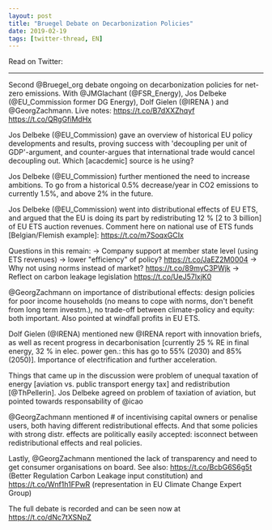 ```yaml
---
layout: post
title: "Bruegel Debate on Decarbonization Policies"
date: 2019-02-19
tags: [twitter-thread, EN]
---
```


Read on Twitter: <a href="http://bit.ly/2J2HUv0" target="_blank"><i class="fab fa-twitter-square fa-1x" title="twitter-thread"></i></a> 

-----

Second @Bruegel_org debate ongoing on decarbonization policies for net-zero emissions. With @JMGlachant (@FSR_Energy), Jos Delbeke (@EU_Commission former DG Energy), Dolf Gielen (@IRENA ) and @GeorgZachmann. Live notes: https://t.co/B7dXXZhqyf https://t.co/QRgGfiMdHx

Jos Delbeke (@EU_Commission) gave an overview of historical EU policy developments and results, proving success with 'decoupling per unit of GDP'-argument, and counter-argues that international trade would cancel decoupling out. Which [acacdemic] source is he using?

Jos Delbeke (@EU_Commission) further mentioned the need to increase ambitions. To go from a historical 0.5% decrease/year in CO2 emissions to currently 1.5%, and above 2% in the future.

Jos Delbeke (@EU_Commission) went into distributional effects of EU ETS, and argued that the EU is doing its part by redistributing 12 % [2 to 3 billion] of EU ETS auction revenues. Comment here on national use of ETS funds [Belgian/Flemish example]: https://t.co/m7SoqxGCIx

Questions in this remain: 
-&gt; Company support at member state level (using ETS revenues) -&gt; lower "efficiency" of policy? https://t.co/JaEZ2M0004
-&gt; Why not using norms instead of market? https://t.co/89myC3PWjk
-&gt; Reflect on carbon leakage legislation https://t.co/UeJ57lxjK0

@GeorgZachmann on importance of distributional effects: design policies for poor income households (no means to cope with norms, don't benefit from long term investm.), no trade-off between climate-policy and equity: both important. Also pointed at windfall profits in EU ETS.

Dolf Gielen (@IRENA) mentioned new @IRENA report with innovation briefs, as well as recent progress in decarbonisation [currently 25 % RE in final energy, 32 % in elec. power gen.: this has go to 55% (2030) and 85% (2050)]. Importance of electrification and further acceleration.

Things that came up in the discussion were problem of unequal taxation of energy [aviation vs. public transport energy tax] and redistribution [@ThPellerin]. Jos Delbeke agreed on problem of taxiation of aviation, but pointed towards responsability of @icao

@GeorgZachmann mentioned # of incentivising capital owners or penalise users, both having different redistributional effects. And that some policies with strong distr. effects are politically easily accepted: isconnect between redistributional effects and real policies.

Lastly, @GeorgZachmann mentioned the lack of transparency and need to get consumer organisations on board. See also: https://t.co/BcbG6S6g5t (Better Regulation Carbon Leakage input constitution) and https://t.co/Wnf1h1FPwR (representation in EU Climate Change Expert Group)

The full debate is recorded and can be seen now at https://t.co/dNc7tXSNpZ